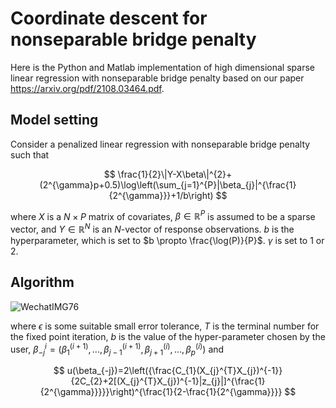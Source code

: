 # Coordinate descent for nonseparable bridge penalty

Here is the Python and Matlab implementation of high dimensional sparse linear regression with nonseparable bridge penalty based on our paper https://arxiv.org/pdf/2108.03464.pdf.



## Model setting

Consider a penalized linear regression with nonseparable bridge penalty such that


$$
\frac{1}{2}\|Y-X\beta\|^{2}+(2^{\gamma}p+0.5)\log\left(\sum_{j=1}^{P}|\beta_{j}|^{\frac{1}{2^{\gamma}}}+1/b\right)
$$

where $X$ is a $N \times P$ matrix of covariates, $\beta \in \mathbb{R}^{P}$ is assumed to be a sparse vector, and $Y \in \mathbb{R}^N$ is an $N$-vector of response observations.  $b$ is the hyperparameter, which is set to $b \propto \frac{\log(P)}{P}$. $\gamma$ is set to $1$ or $2$.




## Algorithm

![WechatIMG76](https://user-images.githubusercontent.com/128662706/230061449-f5dcf61a-b224-49b0-a263-bb13bab6b893.png)

where $\epsilon$ is some suitable small error tolerance, $T$ is the terminal number for the fixed point iteration,  $b$ is the value of the hyper-parameter chosen by the user,   $\beta_{-j}^{i}=(\beta_{1}^{(i+1)},...,\beta_{j-1}^{(i+1)},\beta_{j+1}^{(i)},...,\beta_{p}^{(i)})$  and


$$
u(\beta_{-j})=2\left({\frac{C_{1}(X_{j}^{T}X_{j})^{-1}}{2C_{2}+2[(X_{j}^{T}X_{j})^{-1}|z_{j}|]^{\frac{1}{2^{\gamma}}}}}\right)^{\frac{1}{2-\frac{1}{2^{\gamma}}}}
$$
